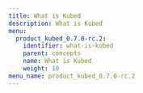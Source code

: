 ```yaml
---
title: What is Kubed
description: What is Kubed
menu:
  product_kubed_0.7.0-rc.2:
    identifier: what-is-kubed
    parent: concepts
    name: What is Kubed
    weight: 10
menu_name: product_kubed_0.7.0-rc.2
---
```


